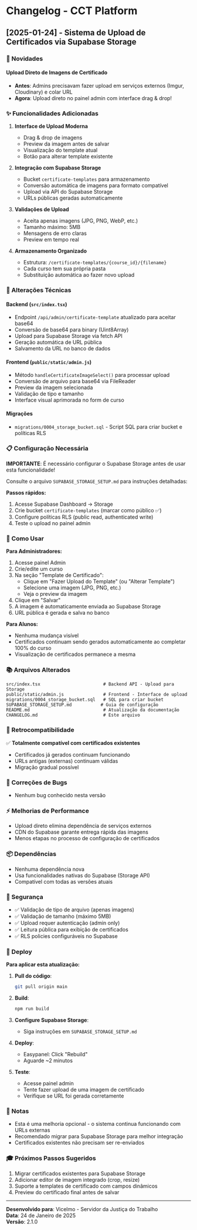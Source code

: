 # Changelog - CCT Platform

## [2025-01-24] - Sistema de Upload de Certificados via Supabase Storage

### 🎉 Novidades

#### Upload Direto de Imagens de Certificado
- **Antes**: Admins precisavam fazer upload em serviços externos (Imgur, Cloudinary) e colar URL
- **Agora**: Upload direto no painel admin com interface drag & drop!

### ✨ Funcionalidades Adicionadas

1. **Interface de Upload Moderna**
   - Drag & drop de imagens
   - Preview da imagem antes de salvar
   - Visualização do template atual
   - Botão para alterar template existente

2. **Integração com Supabase Storage**
   - Bucket `certificate-templates` para armazenamento
   - Conversão automática de imagens para formato compatível
   - Upload via API do Supabase Storage
   - URLs públicas geradas automaticamente

3. **Validações de Upload**
   - Aceita apenas imagens (JPG, PNG, WebP, etc.)
   - Tamanho máximo: 5MB
   - Mensagens de erro claras
   - Preview em tempo real

4. **Armazenamento Organizado**
   - Estrutura: `/certificate-templates/{course_id}/{filename}`
   - Cada curso tem sua própria pasta
   - Substituição automática ao fazer novo upload

### 🔧 Alterações Técnicas

#### Backend (`src/index.tsx`)
- Endpoint `/api/admin/certificate-template` atualizado para aceitar base64
- Conversão de base64 para binary (Uint8Array)
- Upload para Supabase Storage via fetch API
- Geração automática de URL pública
- Salvamento da URL no banco de dados

#### Frontend (`public/static/admin.js`)
- Método `handleCertificateImageSelect()` para processar upload
- Conversão de arquivo para base64 via FileReader
- Preview da imagem selecionada
- Validação de tipo e tamanho
- Interface visual aprimorada no form de curso

#### Migrações
- `migrations/0004_storage_bucket.sql` - Script SQL para criar bucket e políticas RLS

### 📋 Configuração Necessária

**IMPORTANTE**: É necessário configurar o Supabase Storage antes de usar esta funcionalidade!

Consulte o arquivo `SUPABASE_STORAGE_SETUP.md` para instruções detalhadas:

**Passos rápidos:**
1. Acesse Supabase Dashboard → Storage
2. Crie bucket `certificate-templates` (marcar como público ✅)
3. Configure políticas RLS (public read, authenticated write)
4. Teste o upload no painel admin

### 🎯 Como Usar

**Para Administradores:**
1. Acesse painel Admin
2. Crie/edite um curso
3. Na seção "Template de Certificado":
   - Clique em "Fazer Upload do Template" (ou "Alterar Template")
   - Selecione uma imagem (JPG, PNG, etc.)
   - Veja o preview da imagem
4. Clique em "Salvar"
5. A imagem é automaticamente enviada ao Supabase Storage
6. URL pública é gerada e salva no banco

**Para Alunos:**
- Nenhuma mudança visível
- Certificados continuam sendo gerados automaticamente ao completar 100% do curso
- Visualização de certificados permanece a mesma

### 📚 Arquivos Alterados

```
src/index.tsx                        # Backend API - Upload para Storage
public/static/admin.js               # Frontend - Interface de upload
migrations/0004_storage_bucket.sql   # SQL para criar bucket
SUPABASE_STORAGE_SETUP.md           # Guia de configuração
README.md                            # Atualização da documentação
CHANGELOG.md                         # Este arquivo
```

### 🔄 Retrocompatibilidade

✅ **Totalmente compatível com certificados existentes**
- Certificados já gerados continuam funcionando
- URLs antigas (externas) continuam válidas
- Migração gradual possível

### 🐛 Correções de Bugs

- Nenhum bug conhecido nesta versão

### ⚡ Melhorias de Performance

- Upload direto elimina dependência de serviços externos
- CDN do Supabase garante entrega rápida das imagens
- Menos etapas no processo de configuração de certificados

### 📦 Dependências

- Nenhuma dependência nova
- Usa funcionalidades nativas do Supabase (Storage API)
- Compatível com todas as versões atuais

### 🔐 Segurança

- ✅ Validação de tipo de arquivo (apenas imagens)
- ✅ Validação de tamanho (máximo 5MB)
- ✅ Upload requer autenticação (admin only)
- ✅ Leitura pública para exibição de certificados
- ✅ RLS policies configuráveis no Supabase

### 🚀 Deploy

**Para aplicar esta atualização:**

1. **Pull do código**:
   ```bash
   git pull origin main
   ```

2. **Build**:
   ```bash
   npm run build
   ```

3. **Configure Supabase Storage**:
   - Siga instruções em `SUPABASE_STORAGE_SETUP.md`

4. **Deploy**:
   - Easypanel: Click "Rebuild"
   - Aguarde ~2 minutos

5. **Teste**:
   - Acesse painel admin
   - Tente fazer upload de uma imagem de certificado
   - Verifique se URL foi gerada corretamente

### 📝 Notas

- Esta é uma melhoria opcional - o sistema continua funcionando com URLs externas
- Recomendado migrar para Supabase Storage para melhor integração
- Certificados existentes não precisam ser re-enviados

### 🎓 Próximos Passos Sugeridos

1. Migrar certificados existentes para Supabase Storage
2. Adicionar editor de imagem integrado (crop, resize)
3. Suporte a templates de certificado com campos dinâmicos
4. Preview do certificado final antes de salvar

---

**Desenvolvido para**: Vicelmo - Servidor da Justiça do Trabalho  
**Data**: 24 de Janeiro de 2025  
**Versão**: 2.1.0
